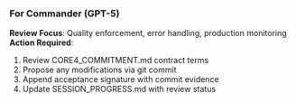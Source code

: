 ### For Commander (GPT-5)
**Review Focus**: Quality enforcement, error handling, production monitoring
**Action Required**:
1. Review CORE4_COMMITMENT.md contract terms
2. Propose any modifications via git commit
3. Append acceptance signature with commit evidence
4. Update SESSION_PROGRESS.md with review status
